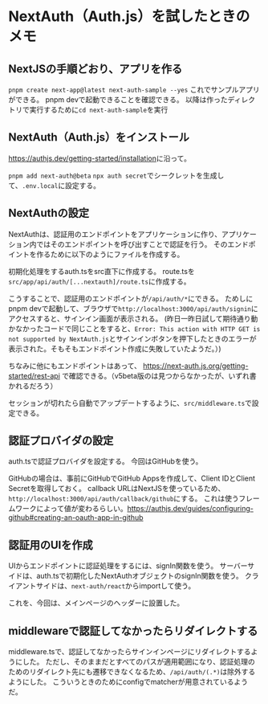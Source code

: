 # NextAuth（Auth.js）を試したときのメモ

## NextJSの手順どおり、アプリを作る

`pnpm create next-app@latest next-auth-sample --yes`
これでサンプルアプリができる。
pnpm devで起動できることを確認できる。
以降は作ったディレクトリで実行するために`cd next-auth-sample`を実行

## NextAuth（Auth.js）をインストール

<https://authjs.dev/getting-started/installation>に沿って。

`pnpm add next-auth@beta`
`npx auth secret`でシークレットを生成して、`.env.local`に設定する。

## NextAuthの設定

NextAuthは、認証用のエンドポイントをアプリケーションに作り、アプリケーション内ではそのエンドポイントを呼び出すことで認証を行う。
そのエンドポイントを作るために以下のようにファイルを作成する。

初期化処理をするauth.tsをsrc直下に作成する。
route.tsを`src/app/api/auth/[...nextauth]/route.ts`に作成する。

こうすることで、認証用のエンドポイントが`/api/auth/*`にできる。
ためしにpnpm devで起動して、ブラウザで`http://localhost:3000/api/auth/signin`にアクセスすると、サインイン画面が表示される。
(昨日一昨日試して期待通り動かなかったコードで同じことをすると、`Error: This action with HTTP GET is not supported by NextAuth.js`とサインインボタンを押下したときのエラーが表示された。そもそもエンドポイント作成に失敗していたようだ。）)

ちなみに他にもエンドポイントはあって、
<https://next-auth.js.org/getting-started/rest-api>
で確認できる。（v5beta版のは見つからなかったが、いずれ書かれるだろう）

セッションが切れたら自動でアップデートするように、`src/middleware.ts`で設定できる。

## 認証プロバイダの設定

auth.tsで認証プロバイダを設定する。
今回はGitHubを使う。

GitHubの場合は、事前にGitHubでGitHub Appsを作成して、Client IDとClient Secretを取得しておく。
callback URLはNextJSを使っているため、`http://localhost:3000/api/auth/callback/github`にする。
これは使うフレームワークによって値が変わるらしい。<https://authjs.dev/guides/configuring-github#creating-an-oauth-app-in-github>

## 認証用のUIを作成

UIからエンドポイントに認証処理をするには、signIn関数を使う。
サーバーサイドは、auth.tsで初期化したNextAuthオブジェクトのsignIn関数を使う。
クライアントサイドは、`next-auth/react`からimportして使う。

これを、今回は、メインページのヘッダーに設置した。

## middlewareで認証してなかったらリダイレクトする

middleware.tsで、認証してなかったらサインインページにリダイレクトするようにした。
ただし、そのままだとすべてのパスが適用範囲になり、認証処理のためのリダイレクト先にも遷移できなくなるため、`/api/auth/(.*)`は除外するようにした。
こういうときのためにconfigでmatcherが用意されているようだ。
